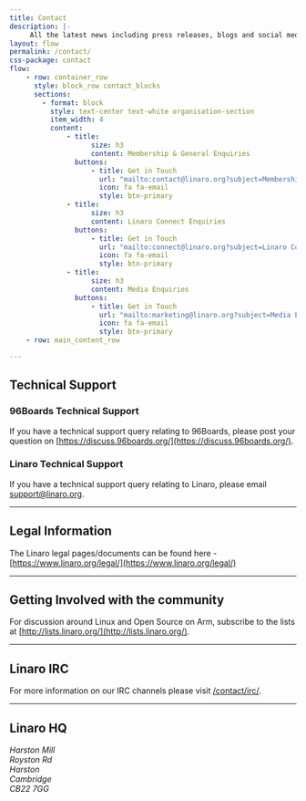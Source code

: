 ```yaml
---
title: Contact
description: |-
     All the latest news including press releases, blogs and social media as well as Linaro events.
layout: flow
permalink: /contact/
css-package: contact
flow:
    - row: container_row
      style: block_row contact_blocks
      sections:
        - format: block
          style: text-center text-white organisation-section
          item_width: 4
          content:
              - title:
                    size: h3
                    content: Membership & General Enquiries
                buttons:
                    - title: Get in Touch
                      url: "mailto:contact@linaro.org?subject=Membership & General Enquiries"
                      icon: fa fa-email
                      style: btn-primary
              - title:
                    size: h3
                    content: Linaro Connect Enquiries
                buttons:
                    - title: Get in Touch
                      url: "mailto:connect@linaro.org?subject=Linaro Connect Enquiries"
                      icon: fa fa-email
                      style: btn-primary
              - title:
                    size: h3
                    content: Media Enquiries
                buttons:
                    - title: Get in Touch
                      url: "mailto:marketing@linaro.org?subject=Media Enquiries"
                      icon: fa fa-email
                      style: btn-primary
    - row: main_content_row

---
```

## Technical Support

### 96Boards Technical Support

If you have a technical support query relating to 96Boards, please post your question on
[https://discuss.96boards.org/](https://discuss.96boards.org/).

### Linaro Technical Support

If you have a technical support query relating to Linaro, please email [support@linaro.org](mailto:support@linaro.org).

***

## Legal Information

The Linaro legal pages/documents can be found here - [https://www.linaro.org/legal/](https://www.linaro.org/legal/)

***

## Getting Involved with the community

For discussion around Linux and Open Source on Arm, subscribe to the lists at [http://lists.linaro.org/](http://lists.linaro.org/).

***

## Linaro IRC

For more information on our IRC channels please visit [/contact/irc/](/contact/irc/).

***

## Linaro HQ

<address>
Harston Mill<br/>
Royston Rd<br/>
Harston<br/>
Cambridge<br/>
CB22 7GG<br/>
</address>
